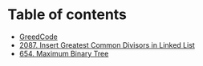 # Table of contents

* [GreedCode](README.md)
* [2087. Insert Greatest Common Divisors in Linked List](2087.-insert-greatest-common-divisors-in-linked-list.md)
* [654. Maximum Binary Tree](654.-maximum-binary-tree.md)
